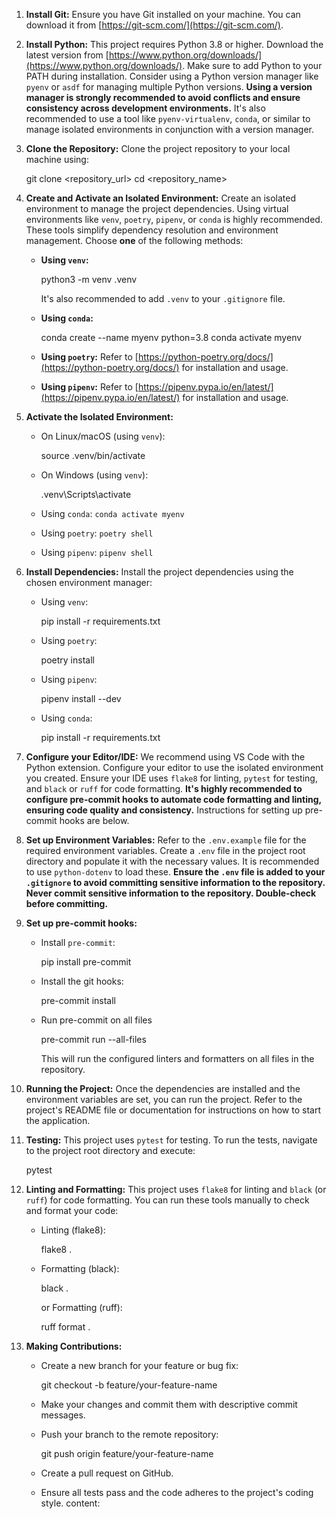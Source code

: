 1. **Install Git:** Ensure you have Git installed on your machine. You can download it from [https://git-scm.com/](https://git-scm.com/).

2. **Install Python:** This project requires Python 3.8 or higher. Download the latest version from [https://www.python.org/downloads/](https://www.python.org/downloads/). Make sure to add Python to your PATH during installation. Consider using a Python version manager like `pyenv` or `asdf` for managing multiple Python versions. **Using a version manager is strongly recommended to avoid conflicts and ensure consistency across development environments.** It's also recommended to use a tool like `pyenv-virtualenv`, `conda`, or similar to manage isolated environments in conjunction with a version manager.

3. **Clone the Repository:** Clone the project repository to your local machine using:

   
   git clone <repository_url>
   cd <repository_name>
   

4. **Create and Activate an Isolated Environment:** Create an isolated environment to manage the project dependencies. Using virtual environments like `venv`, `poetry`, `pipenv`, or `conda` is highly recommended. These tools simplify dependency resolution and environment management. Choose **one** of the following methods:

   * **Using `venv`:**

     
     python3 -m venv .venv
     

     It's also recommended to add `.venv` to your `.gitignore` file.

   * **Using `conda`:**

     
     conda create --name myenv python=3.8
     conda activate myenv
     

   * **Using `poetry`:** Refer to [https://python-poetry.org/docs/](https://python-poetry.org/docs/) for installation and usage.
   * **Using `pipenv`:** Refer to [https://pipenv.pypa.io/en/latest/](https://pipenv.pypa.io/en/latest/) for installation and usage.

5. **Activate the Isolated Environment:**

   * On Linux/macOS (using `venv`):

     
     source .venv/bin/activate
     

   * On Windows (using `venv`):

     
     .venv\Scripts\activate
     

   * Using `conda`: `conda activate myenv`
   * Using `poetry`: `poetry shell`
   * Using `pipenv`: `pipenv shell`

6. **Install Dependencies:** Install the project dependencies using the chosen environment manager:

   * Using `venv`:

     
     pip install -r requirements.txt
     

   * Using `poetry`:

     
     poetry install
     

   * Using `pipenv`:

     
     pipenv install --dev
     

   * Using `conda`:

     
     pip install -r requirements.txt
     

7. **Configure your Editor/IDE:** We recommend using VS Code with the Python extension. Configure your editor to use the isolated environment you created. Ensure your IDE uses `flake8` for linting, `pytest` for testing, and `black` or `ruff` for code formatting. **It's highly recommended to configure pre-commit hooks to automate code formatting and linting, ensuring code quality and consistency.** Instructions for setting up pre-commit hooks are below.

8. **Set up Environment Variables:** Refer to the `.env.example` file for the required environment variables. Create a `.env` file in the project root directory and populate it with the necessary values. It is recommended to use `python-dotenv` to load these. **Ensure the `.env` file is added to your `.gitignore` to avoid committing sensitive information to the repository. Never commit sensitive information to the repository. Double-check before committing.**

9. **Set up pre-commit hooks:**

    * Install `pre-commit`:

        
        pip install pre-commit
        

    * Install the git hooks:

        
        pre-commit install
        

    * Run pre-commit on all files

        
        pre-commit run --all-files
        

        This will run the configured linters and formatters on all files in the repository.

10. **Running the Project:** Once the dependencies are installed and the environment variables are set, you can run the project. Refer to the project's README file or documentation for instructions on how to start the application.

11. **Testing:** This project uses `pytest` for testing. To run the tests, navigate to the project root directory and execute:

    
    pytest
    

12. **Linting and Formatting:** This project uses `flake8` for linting and `black` (or `ruff`) for code formatting. You can run these tools manually to check and format your code:

    * Linting (flake8):

      
      flake8 .
      

    * Formatting (black):

      
      black .
      

      or Formatting (ruff):

      
      ruff format .
      

13. **Making Contributions:**

    * Create a new branch for your feature or bug fix:

      
      git checkout -b feature/your-feature-name
      

    * Make your changes and commit them with descriptive commit messages.
    * Push your branch to the remote repository:

      
      git push origin feature/your-feature-name
      

    * Create a pull request on GitHub.

    * Ensure all tests pass and the code adheres to the project's coding style.
content: